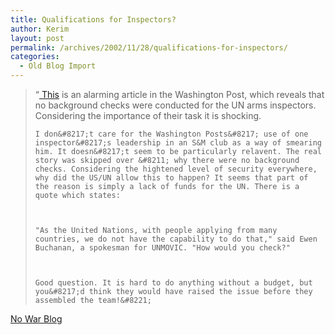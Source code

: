 ```yaml
---
title: Qualifications for Inspectors?
author: Kerim
layout: post
permalink: /archives/2002/11/28/qualifications-for-inspectors/
categories:
  - Old Blog Import
---
```


>   &#8220;<a href="http://www.washingtonpost.com/wp-dyn/articles/A48596-2002Nov27.html" onclick="_gaq.push(['_trackEvent', 'outbound-article', 'http://www.washingtonpost.com/wp-dyn/articles/A48596-2002Nov27.html', ' This']);" > This</a> is an alarming article in the Washington Post, which reveals that no background checks were conducted for the UN arms inspectors. Considering the importance of their task it is shocking. 
>   
>   
>     I don&#8217;t care for the Washington Posts&#8217; use of one inspector&#8217;s leadership in an S&M club as a way of smearing him. It doesn&#8217;t seem to be particularly relavent. The real story was skipped over &#8211; why there were no background checks. Considering the hightened level of security everywhere, why did the US/UN allow this to happen? It seems that part of the reason is simply a lack of funds for the UN. There is a quote which states:
>   
>   
>   
>     "As the United Nations, with people applying from many countries, we do not have the capability to do that," said Ewen Buchanan, a spokesman for UNMOVIC. "How would you check?"
>   
>   
>   
>     Good question. It is hard to do anything without a budget, but you&#8217;d think they would have raised the issue before they assembled the team!&#8221;
>   


<a href="http://www.nowarblog.org/archives/000312.html#000312" onclick="_gaq.push(['_trackEvent', 'outbound-article', 'http://www.nowarblog.org/archives/000312.html#000312', 'No War Blog']);" >No War Blog</a>

